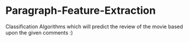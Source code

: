 # Paragraph-Feature-Extraction
Classification Algorithms which will predict the review of the movie based upon the given comments :)
